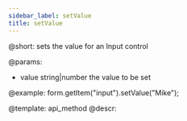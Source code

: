 ```yaml
---
sidebar_label: setValue
title: setValue
---          
```


@short: sets the value for an Input control

@params:
- value     string|number     the value to be set  


@example:
form.getItem("input").setValue("Mike");



@template: api_method
@descr:


